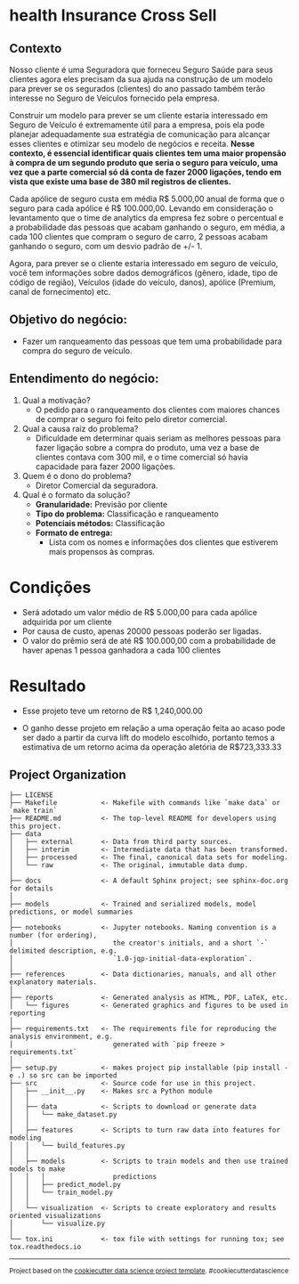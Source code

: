 health Insurance Cross Sell
==============================
## Contexto
Nosso cliente é uma Seguradora que forneceu Seguro Saúde para seus clientes agora eles precisam da sua ajuda na construção de um modelo para prever se os segurados (clientes) do ano passado também terão interesse no Seguro de Veículos fornecido pela empresa.

Construir um modelo para prever se um cliente estaria interessado em Seguro de Veículo é extremamente útil para a empresa, pois ela pode planejar adequadamente sua estratégia de comunicação para alcançar esses clientes e otimizar seu modelo de negócios e receita. **Nesse contexto, é essencial identificar quais clientes tem uma maior propensão à compra de um segundo produto que seria o seguro para veículo, uma vez que a parte comercial só dá conta de fazer 2000 ligações, tendo em vista que existe uma base de 380 mil registros de clientes.**

Cada apólice de seguro custa em média R$ 5.000,00 anual de forma que o seguro para cada apólice é R$ 100.000,00. Levando em consideração o levantamento que o time de analytics da empresa fez sobre o percentual e a probabilidade das pessoas que acabam ganhando o seguro, em média, a cada 100 clientes que compram o seguro de carro, 2 pessoas acabam ganhando o seguro, com um desvio padrão de +/- 1.

Agora, para prever se o cliente estaria interessado em seguro de veículo, você tem informações sobre dados demográficos (gênero, idade, tipo de código de região), Veículos (idade do veículo, danos), apólice (Premium, canal de fornecimento) etc.

## Objetivo do negócio:
* Fazer um ranqueamento das pessoas que tem uma probabilidade para compra do seguro de veículo.

## Entendimento do negócio:
1. Qual a motivação?
    * O pedido para o ranqueamento dos clientes com maiores chances de comprar o seguro foi feito pelo diretor comercial.
2. Qual a causa raíz do problema?
    * Dificuldade em determinar quais seriam as melhores pessoas para fazer ligação sobre a compra do produto, uma vez a base de clientes contava com 300 mil, e o time comercial só havia capacidade para fazer 2000 ligações.
3. Quem é o dono do problema?
    * Diretor Comercial da seguradora.
4. Qual é o formato da solução?
    * **Granularidade:** Previsão por cliente
    * **Tipo do problema:** Classificação e ranqueamento
    * **Potenciais métodos:** Classificação
    * **Formato de entrega:**
        - Lista com os nomes e informações dos clientes que estiverem mais propensos às compras.
# Condições
* Será adotado um valor médio de R$ 5.000,00 para cada apólice adquirida por um cliente
* Por causa de custo, apenas 20000 pessoas poderão ser ligadas.
* O valor do prêmio será de até R$ 100.000,00 com a probabilidade de haver apenas 1 pessoa ganhadora a cada 100 clientes


# Resultado
* Esse projeto teve um retorno de R$ 1,240,000.00

* O ganho desse projeto em relação a uma operação feita ao acaso pode ser dado a partir da curva lift do modelo escolhido, 
portanto temos a estimativa de um retorno acima da operação aletória de R$723,333.33



Project Organization
------------

    ├── LICENSE
    ├── Makefile           <- Makefile with commands like `make data` or `make train`
    ├── README.md          <- The top-level README for developers using this project.
    ├── data
    │   ├── external       <- Data from third party sources.
    │   ├── interim        <- Intermediate data that has been transformed.
    │   ├── processed      <- The final, canonical data sets for modeling.
    │   └── raw            <- The original, immutable data dump.
    │
    ├── docs               <- A default Sphinx project; see sphinx-doc.org for details
    │
    ├── models             <- Trained and serialized models, model predictions, or model summaries
    │
    ├── notebooks          <- Jupyter notebooks. Naming convention is a number (for ordering),
    │                         the creator's initials, and a short `-` delimited description, e.g.
    │                         `1.0-jqp-initial-data-exploration`.
    │
    ├── references         <- Data dictionaries, manuals, and all other explanatory materials.
    │
    ├── reports            <- Generated analysis as HTML, PDF, LaTeX, etc.
    │   └── figures        <- Generated graphics and figures to be used in reporting
    │
    ├── requirements.txt   <- The requirements file for reproducing the analysis environment, e.g.
    │                         generated with `pip freeze > requirements.txt`
    │
    ├── setup.py           <- makes project pip installable (pip install -e .) so src can be imported
    ├── src                <- Source code for use in this project.
    │   ├── __init__.py    <- Makes src a Python module
    │   │
    │   ├── data           <- Scripts to download or generate data
    │   │   └── make_dataset.py
    │   │
    │   ├── features       <- Scripts to turn raw data into features for modeling
    │   │   └── build_features.py
    │   │
    │   ├── models         <- Scripts to train models and then use trained models to make
    │   │   │                 predictions
    │   │   ├── predict_model.py
    │   │   └── train_model.py
    │   │
    │   └── visualization  <- Scripts to create exploratory and results oriented visualizations
    │       └── visualize.py
    │
    └── tox.ini            <- tox file with settings for running tox; see tox.readthedocs.io


--------

<p><small>Project based on the <a target="_blank" href="https://drivendata.github.io/cookiecutter-data-science/">cookiecutter data science project template</a>. #cookiecutterdatascience</small></p>
